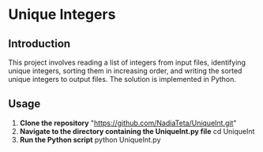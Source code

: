 # Unique Integers
## Introduction
This project involves reading a list of integers from input files, identifying unique integers, sorting them in increasing order, and writing the sorted unique integers to output files. The solution is implemented in Python.
## Usage
1. **Clone the repository** "https://github.com/NadiaTeta/UniqueInt.git"
2. **Navigate to the directory containing the UniqueInt.py file** cd UniqueInt
3. **Run the Python script** python UniqueInt.py
